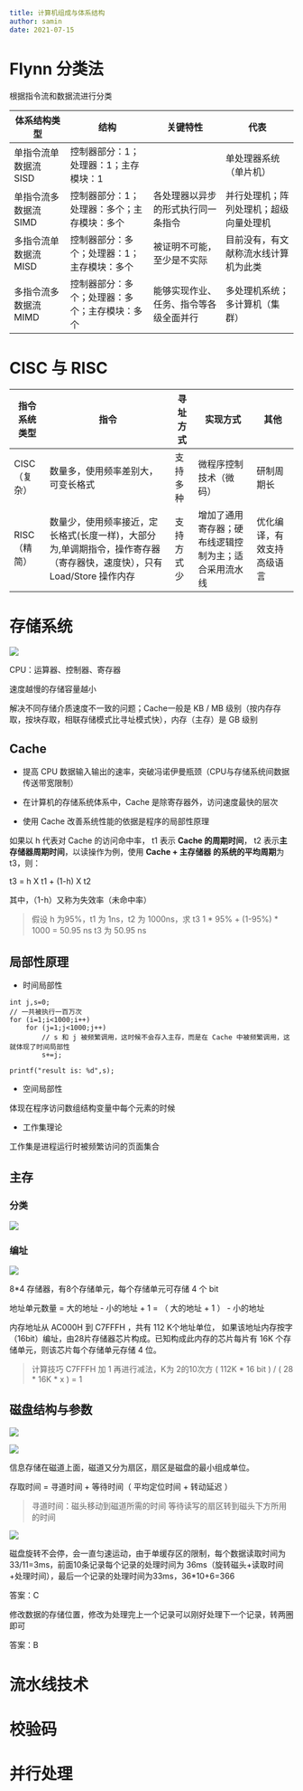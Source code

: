 ```yaml
title: 计算机组成与体系结构
author: samin
date: 2021-07-15
```

# Flynn 分类法

根据指令流和数据流进行分类

| 体系结构类型 | 结构 | 关键特性 | 代表 | 
| --- | --- | --- |--- |
| 单指令流单数据流 SISD | 控制器部分：1；处理器：1；主存模块：1 || 单处理器系统（单片机） |
| 单指令流多数据流 SIMD | 控制器部分：1；处理器：多个；主存模块：多个|各处理器以异步的形式执行同一条指令| 并行处理机；阵列处理机；超级向量处理机|
| 多指令流单数据流 MISD | 控制器部分：多个；处理器：1；主存模块：多个 |被证明不可能，至少是不实际| 目前没有，有文献称流水线计算机为此类|
| 多指令流多数据流 MIMD | 控制器部分：多个；处理器：多个；主存模块：多个 | 能够实现作业、任务、指令等各级全面并行 |多处理机系统；多计算机（集群） |

# CISC 与 RISC

| 指令系统类型 | 指令 | 寻址方式 | 实现方式 | 其他 |
|---|---|---|---|---|
| CISC（复杂）| 数量多，使用频率差别大，可变长格式 | 支持多种 | 微程序控制技术（微码） | 研制周期长 |
| RISC（精简）| 数量少，使用频率接近，定长格式(长度一样)，大部分为,单调期指令，操作寄存器（寄存器快，速度快），只有 Load/Store 操作内存 | 支持方式少 | 增加了通用寄存器；硬布线逻辑控制为主；适合采用流水线 | 优化编译，有效支持高级语言 |

# 存储系统

![](./pic/层次化存储结构.png)

CPU：运算器、控制器、寄存器

速度越慢的存储容量越小

解决不同存储介质速度不一致的问题；Cache一般是 KB / MB 级别（按内存存取，按块存取，相联存储模式比寻址模式快），内存（主存）是 GB 级别

## Cache

- 提高 CPU 数据输入输出的速率，突破冯诺伊曼瓶颈（CPU与存储系统间数据传送带宽限制）

- 在计算机的存储系统体系中，Cache 是除寄存器外，访问速度最快的层次

- 使用 Cache 改善系统性能的依据是程序的局部性原理

如果以 h 代表对 Cache 的访问命中率， t1 表示 **Cache 的周期时间**， t2 表示**主存储器周期时间**，以读操作为例，使用 **Cache + 主存储器 的系统的平均周期**为 t3，则：

t3 = h X t1 + (1-h) X t2

其中，（1-h）又称为失效率（未命中率）

> 假设 h 为95%，t1 为 1ns，t2 为 1000ns，求 t3
> 1 * 95% + (1-95%) * 1000 = 50.95 ns
> t3 为 50.95 ns

## 局部性原理

- 时间局部性

```
int j,s=0;
// 一共被执行一百万次
for (i=1;i<1000;i++)
    for (j=1;j<1000;j++)
        // s 和 j 被频繁调用，这时候不会存入主存，而是在 Cache 中被频繁调用，这就体现了时间局部性
        s+=j;

printf("result is: %d",s);
```

- 空间局部性

体现在程序访问数组结构变量中每个元素的时候

- 工作集理论
  
工作集是进程运行时被频繁访问的页面集合

## 主存

### 分类

![](./pic/主存分类.png)

### 编址

![](./pic/存储器.png)

8*4 存储器，有8个存储单元，每个存储单元可存储 4 个 bit

地址单元数量 = 大的地址 - 小的地址 + 1 = （ 大的地址 + 1 ） - 小的地址

内存地址从 AC000H 到 C7FFFH ，共有 112 K个地址单位，
如果该地址内存按字（16bit）编址，由28片存储器芯片构成。已知构成此内存的芯片每片有 16K 个存储单元，则该芯片每个存储单元存储 4 位。

> 计算技巧 C7FFFH 加 1 再进行减法，K为 2的10次方
> ( 112K * 16 bit ) / ( 28 * 16K * x ) = 1

## 磁盘结构与参数

![](./pic/磁盘结构.png)

![](./pic/磁盘详细结构.png)

信息存储在磁道上面，磁道又分为扇区，扇区是磁盘的最小组成单位。

存取时间 = 寻道时间 + 等待时间（ 平均定位时间 + 转动延迟 ）

> 寻道时间：磁头移动到磁道所需的时间
> 等待读写的扇区转到磁头下方所用的时间

![](./pic/磁盘寻道时间.png)

磁盘旋转不会停，会一直匀速运动，由于单缓存区的限制，每个数据读取时间为33/11=3ms，前面10条记录每个记录的处理时间为 36ms（旋转磁头+读取时间+处理时间），最后一个记录的处理时间为33ms，36*10+6=366

答案：C 

修改数据的存储位置，修改为处理完上一个记录可以刚好处理下一个记录，转两圈即可

答案：B

# 流水线技术

# 校验码

# 并行处理